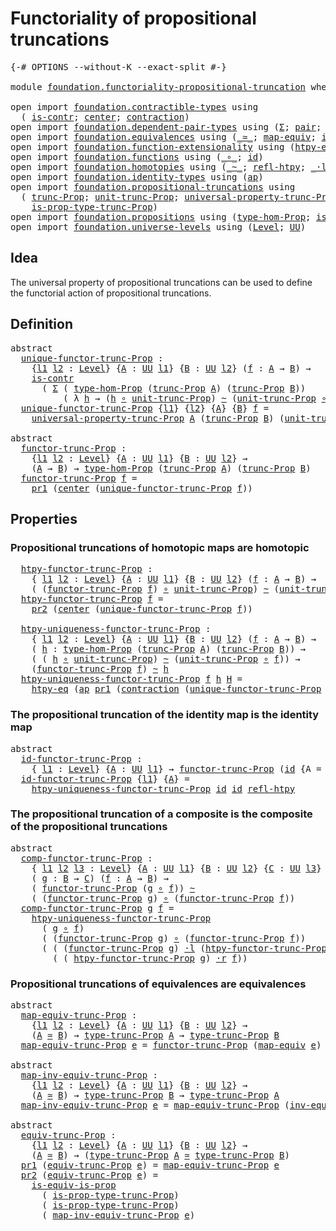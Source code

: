 # Functoriality of propositional truncations

<pre class="Agda"><a id="55" class="Symbol">{-#</a> <a id="59" class="Keyword">OPTIONS</a> <a id="67" class="Pragma">--without-K</a> <a id="79" class="Pragma">--exact-split</a> <a id="93" class="Symbol">#-}</a>

<a id="98" class="Keyword">module</a> <a id="105" href="foundation.functoriality-propositional-truncation.html" class="Module">foundation.functoriality-propositional-truncation</a> <a id="155" class="Keyword">where</a>

<a id="162" class="Keyword">open</a> <a id="167" class="Keyword">import</a> <a id="174" href="foundation.contractible-types.html" class="Module">foundation.contractible-types</a> <a id="204" class="Keyword">using</a>
  <a id="212" class="Symbol">(</a> <a id="214" href="foundation-core.contractible-types.html#992" class="Function">is-contr</a><a id="222" class="Symbol">;</a> <a id="224" href="foundation-core.contractible-types.html#1085" class="Function">center</a><a id="230" class="Symbol">;</a> <a id="232" href="foundation-core.contractible-types.html#1427" class="Function">contraction</a><a id="243" class="Symbol">)</a>
<a id="245" class="Keyword">open</a> <a id="250" class="Keyword">import</a> <a id="257" href="foundation.dependent-pair-types.html" class="Module">foundation.dependent-pair-types</a> <a id="289" class="Keyword">using</a> <a id="295" class="Symbol">(</a><a id="296" href="foundation-core.dependent-pair-types.html#502" class="Record">Σ</a><a id="297" class="Symbol">;</a> <a id="299" href="foundation-core.dependent-pair-types.html#575" class="InductiveConstructor">pair</a><a id="303" class="Symbol">;</a> <a id="305" href="foundation-core.dependent-pair-types.html#592" class="Field">pr1</a><a id="308" class="Symbol">;</a> <a id="310" href="foundation-core.dependent-pair-types.html#604" class="Field">pr2</a><a id="313" class="Symbol">)</a>
<a id="315" class="Keyword">open</a> <a id="320" class="Keyword">import</a> <a id="327" href="foundation.equivalences.html" class="Module">foundation.equivalences</a> <a id="351" class="Keyword">using</a> <a id="357" class="Symbol">(</a><a id="358" href="foundation-core.equivalences.html#1607" class="Function Operator">_≃_</a><a id="361" class="Symbol">;</a> <a id="363" href="foundation-core.equivalences.html#1807" class="Function">map-equiv</a><a id="372" class="Symbol">;</a> <a id="374" href="foundation-core.equivalences.html#5707" class="Function">inv-equiv</a><a id="383" class="Symbol">)</a>
<a id="385" class="Keyword">open</a> <a id="390" class="Keyword">import</a> <a id="397" href="foundation.function-extensionality.html" class="Module">foundation.function-extensionality</a> <a id="432" class="Keyword">using</a> <a id="438" class="Symbol">(</a><a id="439" href="foundation-core.function-extensionality.html#964" class="Function">htpy-eq</a><a id="446" class="Symbol">)</a>
<a id="448" class="Keyword">open</a> <a id="453" class="Keyword">import</a> <a id="460" href="foundation.functions.html" class="Module">foundation.functions</a> <a id="481" class="Keyword">using</a> <a id="487" class="Symbol">(</a><a id="488" href="foundation-core.functions.html#407" class="Function Operator">_∘_</a><a id="491" class="Symbol">;</a> <a id="493" href="foundation-core.functions.html#309" class="Function">id</a><a id="495" class="Symbol">)</a>
<a id="497" class="Keyword">open</a> <a id="502" class="Keyword">import</a> <a id="509" href="foundation.homotopies.html" class="Module">foundation.homotopies</a> <a id="531" class="Keyword">using</a> <a id="537" class="Symbol">(</a><a id="538" href="foundation-core.homotopies.html#545" class="Function Operator">_~_</a><a id="541" class="Symbol">;</a> <a id="543" href="foundation-core.homotopies.html#710" class="Function">refl-htpy</a><a id="552" class="Symbol">;</a> <a id="554" href="foundation-core.homotopies.html#1846" class="Function Operator">_·l_</a><a id="558" class="Symbol">;</a> <a id="560" href="foundation-core.homotopies.html#1136" class="Function Operator">_∙h_</a><a id="564" class="Symbol">;</a> <a id="566" href="foundation-core.homotopies.html#2052" class="Function Operator">_·r_</a><a id="570" class="Symbol">)</a>
<a id="572" class="Keyword">open</a> <a id="577" class="Keyword">import</a> <a id="584" href="foundation.identity-types.html" class="Module">foundation.identity-types</a> <a id="610" class="Keyword">using</a> <a id="616" class="Symbol">(</a><a id="617" href="foundation-core.identity-types.html#3990" class="Function">ap</a><a id="619" class="Symbol">)</a>
<a id="621" class="Keyword">open</a> <a id="626" class="Keyword">import</a> <a id="633" href="foundation.propositional-truncations.html" class="Module">foundation.propositional-truncations</a> <a id="670" class="Keyword">using</a>
  <a id="678" class="Symbol">(</a> <a id="680" href="foundation.propositional-truncations.html#2510" class="Function">trunc-Prop</a><a id="690" class="Symbol">;</a> <a id="692" href="foundation.propositional-truncations.html#2096" class="Function">unit-trunc-Prop</a><a id="707" class="Symbol">;</a> <a id="709" href="foundation.propositional-truncations.html#4864" class="Function">universal-property-trunc-Prop</a><a id="738" class="Symbol">;</a> <a id="740" href="foundation.propositional-truncations.html#2012" class="Function">type-trunc-Prop</a><a id="755" class="Symbol">;</a>
    <a id="761" href="foundation.propositional-truncations.html#2191" class="Function">is-prop-type-trunc-Prop</a><a id="784" class="Symbol">)</a>
<a id="786" class="Keyword">open</a> <a id="791" class="Keyword">import</a> <a id="798" href="foundation.propositions.html" class="Module">foundation.propositions</a> <a id="822" class="Keyword">using</a> <a id="828" class="Symbol">(</a><a id="829" href="foundation-core.propositions.html#8465" class="Function">type-hom-Prop</a><a id="842" class="Symbol">;</a> <a id="844" href="foundation-core.propositions.html#3682" class="Function">is-equiv-is-prop</a><a id="860" class="Symbol">)</a>
<a id="862" class="Keyword">open</a> <a id="867" class="Keyword">import</a> <a id="874" href="foundation.universe-levels.html" class="Module">foundation.universe-levels</a> <a id="901" class="Keyword">using</a> <a id="907" class="Symbol">(</a><a id="908" href="Agda.Primitive.html#597" class="Postulate">Level</a><a id="913" class="Symbol">;</a> <a id="915" href="foundation-core.universe-levels.html#222" class="Primitive">UU</a><a id="917" class="Symbol">)</a>
</pre>
## Idea

The universal property of propositional truncations can be used to define the functorial action of propositional truncations.

## Definition

<pre class="Agda"><a id="1083" class="Keyword">abstract</a>
  <a id="unique-functor-trunc-Prop"></a><a id="1094" href="foundation.functoriality-propositional-truncation.html#1094" class="Function">unique-functor-trunc-Prop</a> <a id="1120" class="Symbol">:</a>
    <a id="1126" class="Symbol">{</a><a id="1127" href="foundation.functoriality-propositional-truncation.html#1127" class="Bound">l1</a> <a id="1130" href="foundation.functoriality-propositional-truncation.html#1130" class="Bound">l2</a> <a id="1133" class="Symbol">:</a> <a id="1135" href="Agda.Primitive.html#597" class="Postulate">Level</a><a id="1140" class="Symbol">}</a> <a id="1142" class="Symbol">{</a><a id="1143" href="foundation.functoriality-propositional-truncation.html#1143" class="Bound">A</a> <a id="1145" class="Symbol">:</a> <a id="1147" href="foundation-core.universe-levels.html#222" class="Primitive">UU</a> <a id="1150" href="foundation.functoriality-propositional-truncation.html#1127" class="Bound">l1</a><a id="1152" class="Symbol">}</a> <a id="1154" class="Symbol">{</a><a id="1155" href="foundation.functoriality-propositional-truncation.html#1155" class="Bound">B</a> <a id="1157" class="Symbol">:</a> <a id="1159" href="foundation-core.universe-levels.html#222" class="Primitive">UU</a> <a id="1162" href="foundation.functoriality-propositional-truncation.html#1130" class="Bound">l2</a><a id="1164" class="Symbol">}</a> <a id="1166" class="Symbol">(</a><a id="1167" href="foundation.functoriality-propositional-truncation.html#1167" class="Bound">f</a> <a id="1169" class="Symbol">:</a> <a id="1171" href="foundation.functoriality-propositional-truncation.html#1143" class="Bound">A</a> <a id="1173" class="Symbol">→</a> <a id="1175" href="foundation.functoriality-propositional-truncation.html#1155" class="Bound">B</a><a id="1176" class="Symbol">)</a> <a id="1178" class="Symbol">→</a>
    <a id="1184" href="foundation-core.contractible-types.html#992" class="Function">is-contr</a>
      <a id="1199" class="Symbol">(</a> <a id="1201" href="foundation-core.dependent-pair-types.html#502" class="Record">Σ</a> <a id="1203" class="Symbol">(</a> <a id="1205" href="foundation-core.propositions.html#8465" class="Function">type-hom-Prop</a> <a id="1219" class="Symbol">(</a><a id="1220" href="foundation.propositional-truncations.html#2510" class="Function">trunc-Prop</a> <a id="1231" href="foundation.functoriality-propositional-truncation.html#1143" class="Bound">A</a><a id="1232" class="Symbol">)</a> <a id="1234" class="Symbol">(</a><a id="1235" href="foundation.propositional-truncations.html#2510" class="Function">trunc-Prop</a> <a id="1246" href="foundation.functoriality-propositional-truncation.html#1155" class="Bound">B</a><a id="1247" class="Symbol">))</a>
          <a id="1260" class="Symbol">(</a> <a id="1262" class="Symbol">λ</a> <a id="1264" href="foundation.functoriality-propositional-truncation.html#1264" class="Bound">h</a> <a id="1266" class="Symbol">→</a> <a id="1268" class="Symbol">(</a><a id="1269" href="foundation.functoriality-propositional-truncation.html#1264" class="Bound">h</a> <a id="1271" href="foundation-core.functions.html#407" class="Function Operator">∘</a> <a id="1273" href="foundation.propositional-truncations.html#2096" class="Function">unit-trunc-Prop</a><a id="1288" class="Symbol">)</a> <a id="1290" href="foundation-core.homotopies.html#545" class="Function Operator">~</a> <a id="1292" class="Symbol">(</a><a id="1293" href="foundation.propositional-truncations.html#2096" class="Function">unit-trunc-Prop</a> <a id="1309" href="foundation-core.functions.html#407" class="Function Operator">∘</a> <a id="1311" href="foundation.functoriality-propositional-truncation.html#1167" class="Bound">f</a><a id="1312" class="Symbol">)))</a>
  <a id="1318" href="foundation.functoriality-propositional-truncation.html#1094" class="Function">unique-functor-trunc-Prop</a> <a id="1344" class="Symbol">{</a><a id="1345" href="foundation.functoriality-propositional-truncation.html#1345" class="Bound">l1</a><a id="1347" class="Symbol">}</a> <a id="1349" class="Symbol">{</a><a id="1350" href="foundation.functoriality-propositional-truncation.html#1350" class="Bound">l2</a><a id="1352" class="Symbol">}</a> <a id="1354" class="Symbol">{</a><a id="1355" href="foundation.functoriality-propositional-truncation.html#1355" class="Bound">A</a><a id="1356" class="Symbol">}</a> <a id="1358" class="Symbol">{</a><a id="1359" href="foundation.functoriality-propositional-truncation.html#1359" class="Bound">B</a><a id="1360" class="Symbol">}</a> <a id="1362" href="foundation.functoriality-propositional-truncation.html#1362" class="Bound">f</a> <a id="1364" class="Symbol">=</a>
    <a id="1370" href="foundation.propositional-truncations.html#4864" class="Function">universal-property-trunc-Prop</a> <a id="1400" href="foundation.functoriality-propositional-truncation.html#1355" class="Bound">A</a> <a id="1402" class="Symbol">(</a><a id="1403" href="foundation.propositional-truncations.html#2510" class="Function">trunc-Prop</a> <a id="1414" href="foundation.functoriality-propositional-truncation.html#1359" class="Bound">B</a><a id="1415" class="Symbol">)</a> <a id="1417" class="Symbol">(</a><a id="1418" href="foundation.propositional-truncations.html#2096" class="Function">unit-trunc-Prop</a> <a id="1434" href="foundation-core.functions.html#407" class="Function Operator">∘</a> <a id="1436" href="foundation.functoriality-propositional-truncation.html#1362" class="Bound">f</a><a id="1437" class="Symbol">)</a>

<a id="1440" class="Keyword">abstract</a>
  <a id="functor-trunc-Prop"></a><a id="1451" href="foundation.functoriality-propositional-truncation.html#1451" class="Function">functor-trunc-Prop</a> <a id="1470" class="Symbol">:</a>
    <a id="1476" class="Symbol">{</a><a id="1477" href="foundation.functoriality-propositional-truncation.html#1477" class="Bound">l1</a> <a id="1480" href="foundation.functoriality-propositional-truncation.html#1480" class="Bound">l2</a> <a id="1483" class="Symbol">:</a> <a id="1485" href="Agda.Primitive.html#597" class="Postulate">Level</a><a id="1490" class="Symbol">}</a> <a id="1492" class="Symbol">{</a><a id="1493" href="foundation.functoriality-propositional-truncation.html#1493" class="Bound">A</a> <a id="1495" class="Symbol">:</a> <a id="1497" href="foundation-core.universe-levels.html#222" class="Primitive">UU</a> <a id="1500" href="foundation.functoriality-propositional-truncation.html#1477" class="Bound">l1</a><a id="1502" class="Symbol">}</a> <a id="1504" class="Symbol">{</a><a id="1505" href="foundation.functoriality-propositional-truncation.html#1505" class="Bound">B</a> <a id="1507" class="Symbol">:</a> <a id="1509" href="foundation-core.universe-levels.html#222" class="Primitive">UU</a> <a id="1512" href="foundation.functoriality-propositional-truncation.html#1480" class="Bound">l2</a><a id="1514" class="Symbol">}</a> <a id="1516" class="Symbol">→</a>
    <a id="1522" class="Symbol">(</a><a id="1523" href="foundation.functoriality-propositional-truncation.html#1493" class="Bound">A</a> <a id="1525" class="Symbol">→</a> <a id="1527" href="foundation.functoriality-propositional-truncation.html#1505" class="Bound">B</a><a id="1528" class="Symbol">)</a> <a id="1530" class="Symbol">→</a> <a id="1532" href="foundation-core.propositions.html#8465" class="Function">type-hom-Prop</a> <a id="1546" class="Symbol">(</a><a id="1547" href="foundation.propositional-truncations.html#2510" class="Function">trunc-Prop</a> <a id="1558" href="foundation.functoriality-propositional-truncation.html#1493" class="Bound">A</a><a id="1559" class="Symbol">)</a> <a id="1561" class="Symbol">(</a><a id="1562" href="foundation.propositional-truncations.html#2510" class="Function">trunc-Prop</a> <a id="1573" href="foundation.functoriality-propositional-truncation.html#1505" class="Bound">B</a><a id="1574" class="Symbol">)</a>
  <a id="1578" href="foundation.functoriality-propositional-truncation.html#1451" class="Function">functor-trunc-Prop</a> <a id="1597" href="foundation.functoriality-propositional-truncation.html#1597" class="Bound">f</a> <a id="1599" class="Symbol">=</a>
    <a id="1605" href="foundation-core.dependent-pair-types.html#592" class="Field">pr1</a> <a id="1609" class="Symbol">(</a><a id="1610" href="foundation-core.contractible-types.html#1085" class="Function">center</a> <a id="1617" class="Symbol">(</a><a id="1618" href="foundation.functoriality-propositional-truncation.html#1094" class="Function">unique-functor-trunc-Prop</a> <a id="1644" href="foundation.functoriality-propositional-truncation.html#1597" class="Bound">f</a><a id="1645" class="Symbol">))</a>
</pre>
## Properties

### Propositional truncations of homotopic maps are homotopic

<pre class="Agda">  <a id="htpy-functor-trunc-Prop"></a><a id="1741" href="foundation.functoriality-propositional-truncation.html#1741" class="Function">htpy-functor-trunc-Prop</a> <a id="1765" class="Symbol">:</a>
    <a id="1771" class="Symbol">{</a> <a id="1773" href="foundation.functoriality-propositional-truncation.html#1773" class="Bound">l1</a> <a id="1776" href="foundation.functoriality-propositional-truncation.html#1776" class="Bound">l2</a> <a id="1779" class="Symbol">:</a> <a id="1781" href="Agda.Primitive.html#597" class="Postulate">Level</a><a id="1786" class="Symbol">}</a> <a id="1788" class="Symbol">{</a><a id="1789" href="foundation.functoriality-propositional-truncation.html#1789" class="Bound">A</a> <a id="1791" class="Symbol">:</a> <a id="1793" href="foundation-core.universe-levels.html#222" class="Primitive">UU</a> <a id="1796" href="foundation.functoriality-propositional-truncation.html#1773" class="Bound">l1</a><a id="1798" class="Symbol">}</a> <a id="1800" class="Symbol">{</a><a id="1801" href="foundation.functoriality-propositional-truncation.html#1801" class="Bound">B</a> <a id="1803" class="Symbol">:</a> <a id="1805" href="foundation-core.universe-levels.html#222" class="Primitive">UU</a> <a id="1808" href="foundation.functoriality-propositional-truncation.html#1776" class="Bound">l2</a><a id="1810" class="Symbol">}</a> <a id="1812" class="Symbol">(</a><a id="1813" href="foundation.functoriality-propositional-truncation.html#1813" class="Bound">f</a> <a id="1815" class="Symbol">:</a> <a id="1817" href="foundation.functoriality-propositional-truncation.html#1789" class="Bound">A</a> <a id="1819" class="Symbol">→</a> <a id="1821" href="foundation.functoriality-propositional-truncation.html#1801" class="Bound">B</a><a id="1822" class="Symbol">)</a> <a id="1824" class="Symbol">→</a>
    <a id="1830" class="Symbol">(</a> <a id="1832" class="Symbol">(</a><a id="1833" href="foundation.functoriality-propositional-truncation.html#1451" class="Function">functor-trunc-Prop</a> <a id="1852" href="foundation.functoriality-propositional-truncation.html#1813" class="Bound">f</a><a id="1853" class="Symbol">)</a> <a id="1855" href="foundation-core.functions.html#407" class="Function Operator">∘</a> <a id="1857" href="foundation.propositional-truncations.html#2096" class="Function">unit-trunc-Prop</a><a id="1872" class="Symbol">)</a> <a id="1874" href="foundation-core.homotopies.html#545" class="Function Operator">~</a> <a id="1876" class="Symbol">(</a><a id="1877" href="foundation.propositional-truncations.html#2096" class="Function">unit-trunc-Prop</a> <a id="1893" href="foundation-core.functions.html#407" class="Function Operator">∘</a> <a id="1895" href="foundation.functoriality-propositional-truncation.html#1813" class="Bound">f</a><a id="1896" class="Symbol">)</a>
  <a id="1900" href="foundation.functoriality-propositional-truncation.html#1741" class="Function">htpy-functor-trunc-Prop</a> <a id="1924" href="foundation.functoriality-propositional-truncation.html#1924" class="Bound">f</a> <a id="1926" class="Symbol">=</a>
    <a id="1932" href="foundation-core.dependent-pair-types.html#604" class="Field">pr2</a> <a id="1936" class="Symbol">(</a><a id="1937" href="foundation-core.contractible-types.html#1085" class="Function">center</a> <a id="1944" class="Symbol">(</a><a id="1945" href="foundation.functoriality-propositional-truncation.html#1094" class="Function">unique-functor-trunc-Prop</a> <a id="1971" href="foundation.functoriality-propositional-truncation.html#1924" class="Bound">f</a><a id="1972" class="Symbol">))</a>

  <a id="htpy-uniqueness-functor-trunc-Prop"></a><a id="1978" href="foundation.functoriality-propositional-truncation.html#1978" class="Function">htpy-uniqueness-functor-trunc-Prop</a> <a id="2013" class="Symbol">:</a>
    <a id="2019" class="Symbol">{</a> <a id="2021" href="foundation.functoriality-propositional-truncation.html#2021" class="Bound">l1</a> <a id="2024" href="foundation.functoriality-propositional-truncation.html#2024" class="Bound">l2</a> <a id="2027" class="Symbol">:</a> <a id="2029" href="Agda.Primitive.html#597" class="Postulate">Level</a><a id="2034" class="Symbol">}</a> <a id="2036" class="Symbol">{</a><a id="2037" href="foundation.functoriality-propositional-truncation.html#2037" class="Bound">A</a> <a id="2039" class="Symbol">:</a> <a id="2041" href="foundation-core.universe-levels.html#222" class="Primitive">UU</a> <a id="2044" href="foundation.functoriality-propositional-truncation.html#2021" class="Bound">l1</a><a id="2046" class="Symbol">}</a> <a id="2048" class="Symbol">{</a><a id="2049" href="foundation.functoriality-propositional-truncation.html#2049" class="Bound">B</a> <a id="2051" class="Symbol">:</a> <a id="2053" href="foundation-core.universe-levels.html#222" class="Primitive">UU</a> <a id="2056" href="foundation.functoriality-propositional-truncation.html#2024" class="Bound">l2</a><a id="2058" class="Symbol">}</a> <a id="2060" class="Symbol">(</a><a id="2061" href="foundation.functoriality-propositional-truncation.html#2061" class="Bound">f</a> <a id="2063" class="Symbol">:</a> <a id="2065" href="foundation.functoriality-propositional-truncation.html#2037" class="Bound">A</a> <a id="2067" class="Symbol">→</a> <a id="2069" href="foundation.functoriality-propositional-truncation.html#2049" class="Bound">B</a><a id="2070" class="Symbol">)</a> <a id="2072" class="Symbol">→</a>
    <a id="2078" class="Symbol">(</a> <a id="2080" href="foundation.functoriality-propositional-truncation.html#2080" class="Bound">h</a> <a id="2082" class="Symbol">:</a> <a id="2084" href="foundation-core.propositions.html#8465" class="Function">type-hom-Prop</a> <a id="2098" class="Symbol">(</a><a id="2099" href="foundation.propositional-truncations.html#2510" class="Function">trunc-Prop</a> <a id="2110" href="foundation.functoriality-propositional-truncation.html#2037" class="Bound">A</a><a id="2111" class="Symbol">)</a> <a id="2113" class="Symbol">(</a><a id="2114" href="foundation.propositional-truncations.html#2510" class="Function">trunc-Prop</a> <a id="2125" href="foundation.functoriality-propositional-truncation.html#2049" class="Bound">B</a><a id="2126" class="Symbol">))</a> <a id="2129" class="Symbol">→</a>
    <a id="2135" class="Symbol">(</a> <a id="2137" class="Symbol">(</a> <a id="2139" href="foundation.functoriality-propositional-truncation.html#2080" class="Bound">h</a> <a id="2141" href="foundation-core.functions.html#407" class="Function Operator">∘</a> <a id="2143" href="foundation.propositional-truncations.html#2096" class="Function">unit-trunc-Prop</a><a id="2158" class="Symbol">)</a> <a id="2160" href="foundation-core.homotopies.html#545" class="Function Operator">~</a> <a id="2162" class="Symbol">(</a><a id="2163" href="foundation.propositional-truncations.html#2096" class="Function">unit-trunc-Prop</a> <a id="2179" href="foundation-core.functions.html#407" class="Function Operator">∘</a> <a id="2181" href="foundation.functoriality-propositional-truncation.html#2061" class="Bound">f</a><a id="2182" class="Symbol">))</a> <a id="2185" class="Symbol">→</a>
    <a id="2191" class="Symbol">(</a><a id="2192" href="foundation.functoriality-propositional-truncation.html#1451" class="Function">functor-trunc-Prop</a> <a id="2211" href="foundation.functoriality-propositional-truncation.html#2061" class="Bound">f</a><a id="2212" class="Symbol">)</a> <a id="2214" href="foundation-core.homotopies.html#545" class="Function Operator">~</a> <a id="2216" href="foundation.functoriality-propositional-truncation.html#2080" class="Bound">h</a>
  <a id="2220" href="foundation.functoriality-propositional-truncation.html#1978" class="Function">htpy-uniqueness-functor-trunc-Prop</a> <a id="2255" href="foundation.functoriality-propositional-truncation.html#2255" class="Bound">f</a> <a id="2257" href="foundation.functoriality-propositional-truncation.html#2257" class="Bound">h</a> <a id="2259" href="foundation.functoriality-propositional-truncation.html#2259" class="Bound">H</a> <a id="2261" class="Symbol">=</a>
    <a id="2267" href="foundation-core.function-extensionality.html#964" class="Function">htpy-eq</a> <a id="2275" class="Symbol">(</a><a id="2276" href="foundation-core.identity-types.html#3990" class="Function">ap</a> <a id="2279" href="foundation-core.dependent-pair-types.html#592" class="Field">pr1</a> <a id="2283" class="Symbol">(</a><a id="2284" href="foundation-core.contractible-types.html#1427" class="Function">contraction</a> <a id="2296" class="Symbol">(</a><a id="2297" href="foundation.functoriality-propositional-truncation.html#1094" class="Function">unique-functor-trunc-Prop</a> <a id="2323" href="foundation.functoriality-propositional-truncation.html#2255" class="Bound">f</a><a id="2324" class="Symbol">)</a> <a id="2326" class="Symbol">(</a><a id="2327" href="foundation-core.dependent-pair-types.html#575" class="InductiveConstructor">pair</a> <a id="2332" href="foundation.functoriality-propositional-truncation.html#2257" class="Bound">h</a> <a id="2334" href="foundation.functoriality-propositional-truncation.html#2259" class="Bound">H</a><a id="2335" class="Symbol">)))</a>
</pre>
### The propositional truncation of the identity map is the identity map

<pre class="Agda"><a id="2426" class="Keyword">abstract</a>
  <a id="id-functor-trunc-Prop"></a><a id="2437" href="foundation.functoriality-propositional-truncation.html#2437" class="Function">id-functor-trunc-Prop</a> <a id="2459" class="Symbol">:</a>
    <a id="2465" class="Symbol">{</a> <a id="2467" href="foundation.functoriality-propositional-truncation.html#2467" class="Bound">l1</a> <a id="2470" class="Symbol">:</a> <a id="2472" href="Agda.Primitive.html#597" class="Postulate">Level</a><a id="2477" class="Symbol">}</a> <a id="2479" class="Symbol">{</a><a id="2480" href="foundation.functoriality-propositional-truncation.html#2480" class="Bound">A</a> <a id="2482" class="Symbol">:</a> <a id="2484" href="foundation-core.universe-levels.html#222" class="Primitive">UU</a> <a id="2487" href="foundation.functoriality-propositional-truncation.html#2467" class="Bound">l1</a><a id="2489" class="Symbol">}</a> <a id="2491" class="Symbol">→</a> <a id="2493" href="foundation.functoriality-propositional-truncation.html#1451" class="Function">functor-trunc-Prop</a> <a id="2512" class="Symbol">(</a><a id="2513" href="foundation-core.functions.html#309" class="Function">id</a> <a id="2516" class="Symbol">{</a><a id="2517" class="Argument">A</a> <a id="2519" class="Symbol">=</a> <a id="2521" href="foundation.functoriality-propositional-truncation.html#2480" class="Bound">A</a><a id="2522" class="Symbol">})</a> <a id="2525" href="foundation-core.homotopies.html#545" class="Function Operator">~</a> <a id="2527" href="foundation-core.functions.html#309" class="Function">id</a>
  <a id="2532" href="foundation.functoriality-propositional-truncation.html#2437" class="Function">id-functor-trunc-Prop</a> <a id="2554" class="Symbol">{</a><a id="2555" href="foundation.functoriality-propositional-truncation.html#2555" class="Bound">l1</a><a id="2557" class="Symbol">}</a> <a id="2559" class="Symbol">{</a><a id="2560" href="foundation.functoriality-propositional-truncation.html#2560" class="Bound">A</a><a id="2561" class="Symbol">}</a> <a id="2563" class="Symbol">=</a>
    <a id="2569" href="foundation.functoriality-propositional-truncation.html#1978" class="Function">htpy-uniqueness-functor-trunc-Prop</a> <a id="2604" href="foundation-core.functions.html#309" class="Function">id</a> <a id="2607" href="foundation-core.functions.html#309" class="Function">id</a> <a id="2610" href="foundation-core.homotopies.html#710" class="Function">refl-htpy</a>
</pre>
### The propositional truncation of a composite is the composite of the propositional truncations

<pre class="Agda"><a id="2732" class="Keyword">abstract</a>
  <a id="comp-functor-trunc-Prop"></a><a id="2743" href="foundation.functoriality-propositional-truncation.html#2743" class="Function">comp-functor-trunc-Prop</a> <a id="2767" class="Symbol">:</a>
    <a id="2773" class="Symbol">{</a> <a id="2775" href="foundation.functoriality-propositional-truncation.html#2775" class="Bound">l1</a> <a id="2778" href="foundation.functoriality-propositional-truncation.html#2778" class="Bound">l2</a> <a id="2781" href="foundation.functoriality-propositional-truncation.html#2781" class="Bound">l3</a> <a id="2784" class="Symbol">:</a> <a id="2786" href="Agda.Primitive.html#597" class="Postulate">Level</a><a id="2791" class="Symbol">}</a> <a id="2793" class="Symbol">{</a><a id="2794" href="foundation.functoriality-propositional-truncation.html#2794" class="Bound">A</a> <a id="2796" class="Symbol">:</a> <a id="2798" href="foundation-core.universe-levels.html#222" class="Primitive">UU</a> <a id="2801" href="foundation.functoriality-propositional-truncation.html#2775" class="Bound">l1</a><a id="2803" class="Symbol">}</a> <a id="2805" class="Symbol">{</a><a id="2806" href="foundation.functoriality-propositional-truncation.html#2806" class="Bound">B</a> <a id="2808" class="Symbol">:</a> <a id="2810" href="foundation-core.universe-levels.html#222" class="Primitive">UU</a> <a id="2813" href="foundation.functoriality-propositional-truncation.html#2778" class="Bound">l2</a><a id="2815" class="Symbol">}</a> <a id="2817" class="Symbol">{</a><a id="2818" href="foundation.functoriality-propositional-truncation.html#2818" class="Bound">C</a> <a id="2820" class="Symbol">:</a> <a id="2822" href="foundation-core.universe-levels.html#222" class="Primitive">UU</a> <a id="2825" href="foundation.functoriality-propositional-truncation.html#2781" class="Bound">l3</a><a id="2827" class="Symbol">}</a>
    <a id="2833" class="Symbol">(</a> <a id="2835" href="foundation.functoriality-propositional-truncation.html#2835" class="Bound">g</a> <a id="2837" class="Symbol">:</a> <a id="2839" href="foundation.functoriality-propositional-truncation.html#2806" class="Bound">B</a> <a id="2841" class="Symbol">→</a> <a id="2843" href="foundation.functoriality-propositional-truncation.html#2818" class="Bound">C</a><a id="2844" class="Symbol">)</a> <a id="2846" class="Symbol">(</a><a id="2847" href="foundation.functoriality-propositional-truncation.html#2847" class="Bound">f</a> <a id="2849" class="Symbol">:</a> <a id="2851" href="foundation.functoriality-propositional-truncation.html#2794" class="Bound">A</a> <a id="2853" class="Symbol">→</a> <a id="2855" href="foundation.functoriality-propositional-truncation.html#2806" class="Bound">B</a><a id="2856" class="Symbol">)</a> <a id="2858" class="Symbol">→</a>
    <a id="2864" class="Symbol">(</a> <a id="2866" href="foundation.functoriality-propositional-truncation.html#1451" class="Function">functor-trunc-Prop</a> <a id="2885" class="Symbol">(</a><a id="2886" href="foundation.functoriality-propositional-truncation.html#2835" class="Bound">g</a> <a id="2888" href="foundation-core.functions.html#407" class="Function Operator">∘</a> <a id="2890" href="foundation.functoriality-propositional-truncation.html#2847" class="Bound">f</a><a id="2891" class="Symbol">))</a> <a id="2894" href="foundation-core.homotopies.html#545" class="Function Operator">~</a>
    <a id="2900" class="Symbol">(</a> <a id="2902" class="Symbol">(</a><a id="2903" href="foundation.functoriality-propositional-truncation.html#1451" class="Function">functor-trunc-Prop</a> <a id="2922" href="foundation.functoriality-propositional-truncation.html#2835" class="Bound">g</a><a id="2923" class="Symbol">)</a> <a id="2925" href="foundation-core.functions.html#407" class="Function Operator">∘</a> <a id="2927" class="Symbol">(</a><a id="2928" href="foundation.functoriality-propositional-truncation.html#1451" class="Function">functor-trunc-Prop</a> <a id="2947" href="foundation.functoriality-propositional-truncation.html#2847" class="Bound">f</a><a id="2948" class="Symbol">))</a>
  <a id="2953" href="foundation.functoriality-propositional-truncation.html#2743" class="Function">comp-functor-trunc-Prop</a> <a id="2977" href="foundation.functoriality-propositional-truncation.html#2977" class="Bound">g</a> <a id="2979" href="foundation.functoriality-propositional-truncation.html#2979" class="Bound">f</a> <a id="2981" class="Symbol">=</a>
    <a id="2987" href="foundation.functoriality-propositional-truncation.html#1978" class="Function">htpy-uniqueness-functor-trunc-Prop</a>
      <a id="3028" class="Symbol">(</a> <a id="3030" href="foundation.functoriality-propositional-truncation.html#2977" class="Bound">g</a> <a id="3032" href="foundation-core.functions.html#407" class="Function Operator">∘</a> <a id="3034" href="foundation.functoriality-propositional-truncation.html#2979" class="Bound">f</a><a id="3035" class="Symbol">)</a>
      <a id="3043" class="Symbol">(</a> <a id="3045" class="Symbol">(</a><a id="3046" href="foundation.functoriality-propositional-truncation.html#1451" class="Function">functor-trunc-Prop</a> <a id="3065" href="foundation.functoriality-propositional-truncation.html#2977" class="Bound">g</a><a id="3066" class="Symbol">)</a> <a id="3068" href="foundation-core.functions.html#407" class="Function Operator">∘</a> <a id="3070" class="Symbol">(</a><a id="3071" href="foundation.functoriality-propositional-truncation.html#1451" class="Function">functor-trunc-Prop</a> <a id="3090" href="foundation.functoriality-propositional-truncation.html#2979" class="Bound">f</a><a id="3091" class="Symbol">))</a>
      <a id="3100" class="Symbol">(</a> <a id="3102" class="Symbol">(</a> <a id="3104" class="Symbol">(</a><a id="3105" href="foundation.functoriality-propositional-truncation.html#1451" class="Function">functor-trunc-Prop</a> <a id="3124" href="foundation.functoriality-propositional-truncation.html#2977" class="Bound">g</a><a id="3125" class="Symbol">)</a> <a id="3127" href="foundation-core.homotopies.html#1846" class="Function Operator">·l</a> <a id="3130" class="Symbol">(</a><a id="3131" href="foundation.functoriality-propositional-truncation.html#1741" class="Function">htpy-functor-trunc-Prop</a> <a id="3155" href="foundation.functoriality-propositional-truncation.html#2979" class="Bound">f</a><a id="3156" class="Symbol">))</a> <a id="3159" href="foundation-core.homotopies.html#1136" class="Function Operator">∙h</a>
        <a id="3170" class="Symbol">(</a> <a id="3172" class="Symbol">(</a> <a id="3174" href="foundation.functoriality-propositional-truncation.html#1741" class="Function">htpy-functor-trunc-Prop</a> <a id="3198" href="foundation.functoriality-propositional-truncation.html#2977" class="Bound">g</a><a id="3199" class="Symbol">)</a> <a id="3201" href="foundation-core.homotopies.html#2052" class="Function Operator">·r</a> <a id="3204" href="foundation.functoriality-propositional-truncation.html#2979" class="Bound">f</a><a id="3205" class="Symbol">))</a>
</pre>
### Propositional truncations of equivalences are equivalences

<pre class="Agda"><a id="3285" class="Keyword">abstract</a>
  <a id="map-equiv-trunc-Prop"></a><a id="3296" href="foundation.functoriality-propositional-truncation.html#3296" class="Function">map-equiv-trunc-Prop</a> <a id="3317" class="Symbol">:</a>
    <a id="3323" class="Symbol">{</a><a id="3324" href="foundation.functoriality-propositional-truncation.html#3324" class="Bound">l1</a> <a id="3327" href="foundation.functoriality-propositional-truncation.html#3327" class="Bound">l2</a> <a id="3330" class="Symbol">:</a> <a id="3332" href="Agda.Primitive.html#597" class="Postulate">Level</a><a id="3337" class="Symbol">}</a> <a id="3339" class="Symbol">{</a><a id="3340" href="foundation.functoriality-propositional-truncation.html#3340" class="Bound">A</a> <a id="3342" class="Symbol">:</a> <a id="3344" href="foundation-core.universe-levels.html#222" class="Primitive">UU</a> <a id="3347" href="foundation.functoriality-propositional-truncation.html#3324" class="Bound">l1</a><a id="3349" class="Symbol">}</a> <a id="3351" class="Symbol">{</a><a id="3352" href="foundation.functoriality-propositional-truncation.html#3352" class="Bound">B</a> <a id="3354" class="Symbol">:</a> <a id="3356" href="foundation-core.universe-levels.html#222" class="Primitive">UU</a> <a id="3359" href="foundation.functoriality-propositional-truncation.html#3327" class="Bound">l2</a><a id="3361" class="Symbol">}</a> <a id="3363" class="Symbol">→</a>
    <a id="3369" class="Symbol">(</a><a id="3370" href="foundation.functoriality-propositional-truncation.html#3340" class="Bound">A</a> <a id="3372" href="foundation-core.equivalences.html#1607" class="Function Operator">≃</a> <a id="3374" href="foundation.functoriality-propositional-truncation.html#3352" class="Bound">B</a><a id="3375" class="Symbol">)</a> <a id="3377" class="Symbol">→</a> <a id="3379" href="foundation.propositional-truncations.html#2012" class="Function">type-trunc-Prop</a> <a id="3395" href="foundation.functoriality-propositional-truncation.html#3340" class="Bound">A</a> <a id="3397" class="Symbol">→</a> <a id="3399" href="foundation.propositional-truncations.html#2012" class="Function">type-trunc-Prop</a> <a id="3415" href="foundation.functoriality-propositional-truncation.html#3352" class="Bound">B</a>
  <a id="3419" href="foundation.functoriality-propositional-truncation.html#3296" class="Function">map-equiv-trunc-Prop</a> <a id="3440" href="foundation.functoriality-propositional-truncation.html#3440" class="Bound">e</a> <a id="3442" class="Symbol">=</a> <a id="3444" href="foundation.functoriality-propositional-truncation.html#1451" class="Function">functor-trunc-Prop</a> <a id="3463" class="Symbol">(</a><a id="3464" href="foundation-core.equivalences.html#1807" class="Function">map-equiv</a> <a id="3474" href="foundation.functoriality-propositional-truncation.html#3440" class="Bound">e</a><a id="3475" class="Symbol">)</a>

<a id="3478" class="Keyword">abstract</a>
  <a id="map-inv-equiv-trunc-Prop"></a><a id="3489" href="foundation.functoriality-propositional-truncation.html#3489" class="Function">map-inv-equiv-trunc-Prop</a> <a id="3514" class="Symbol">:</a>
    <a id="3520" class="Symbol">{</a><a id="3521" href="foundation.functoriality-propositional-truncation.html#3521" class="Bound">l1</a> <a id="3524" href="foundation.functoriality-propositional-truncation.html#3524" class="Bound">l2</a> <a id="3527" class="Symbol">:</a> <a id="3529" href="Agda.Primitive.html#597" class="Postulate">Level</a><a id="3534" class="Symbol">}</a> <a id="3536" class="Symbol">{</a><a id="3537" href="foundation.functoriality-propositional-truncation.html#3537" class="Bound">A</a> <a id="3539" class="Symbol">:</a> <a id="3541" href="foundation-core.universe-levels.html#222" class="Primitive">UU</a> <a id="3544" href="foundation.functoriality-propositional-truncation.html#3521" class="Bound">l1</a><a id="3546" class="Symbol">}</a> <a id="3548" class="Symbol">{</a><a id="3549" href="foundation.functoriality-propositional-truncation.html#3549" class="Bound">B</a> <a id="3551" class="Symbol">:</a> <a id="3553" href="foundation-core.universe-levels.html#222" class="Primitive">UU</a> <a id="3556" href="foundation.functoriality-propositional-truncation.html#3524" class="Bound">l2</a><a id="3558" class="Symbol">}</a> <a id="3560" class="Symbol">→</a>
    <a id="3566" class="Symbol">(</a><a id="3567" href="foundation.functoriality-propositional-truncation.html#3537" class="Bound">A</a> <a id="3569" href="foundation-core.equivalences.html#1607" class="Function Operator">≃</a> <a id="3571" href="foundation.functoriality-propositional-truncation.html#3549" class="Bound">B</a><a id="3572" class="Symbol">)</a> <a id="3574" class="Symbol">→</a> <a id="3576" href="foundation.propositional-truncations.html#2012" class="Function">type-trunc-Prop</a> <a id="3592" href="foundation.functoriality-propositional-truncation.html#3549" class="Bound">B</a> <a id="3594" class="Symbol">→</a> <a id="3596" href="foundation.propositional-truncations.html#2012" class="Function">type-trunc-Prop</a> <a id="3612" href="foundation.functoriality-propositional-truncation.html#3537" class="Bound">A</a>
  <a id="3616" href="foundation.functoriality-propositional-truncation.html#3489" class="Function">map-inv-equiv-trunc-Prop</a> <a id="3641" href="foundation.functoriality-propositional-truncation.html#3641" class="Bound">e</a> <a id="3643" class="Symbol">=</a> <a id="3645" href="foundation.functoriality-propositional-truncation.html#3296" class="Function">map-equiv-trunc-Prop</a> <a id="3666" class="Symbol">(</a><a id="3667" href="foundation-core.equivalences.html#5707" class="Function">inv-equiv</a> <a id="3677" href="foundation.functoriality-propositional-truncation.html#3641" class="Bound">e</a><a id="3678" class="Symbol">)</a>

<a id="3681" class="Keyword">abstract</a>
  <a id="equiv-trunc-Prop"></a><a id="3692" href="foundation.functoriality-propositional-truncation.html#3692" class="Function">equiv-trunc-Prop</a> <a id="3709" class="Symbol">:</a>
    <a id="3715" class="Symbol">{</a><a id="3716" href="foundation.functoriality-propositional-truncation.html#3716" class="Bound">l1</a> <a id="3719" href="foundation.functoriality-propositional-truncation.html#3719" class="Bound">l2</a> <a id="3722" class="Symbol">:</a> <a id="3724" href="Agda.Primitive.html#597" class="Postulate">Level</a><a id="3729" class="Symbol">}</a> <a id="3731" class="Symbol">{</a><a id="3732" href="foundation.functoriality-propositional-truncation.html#3732" class="Bound">A</a> <a id="3734" class="Symbol">:</a> <a id="3736" href="foundation-core.universe-levels.html#222" class="Primitive">UU</a> <a id="3739" href="foundation.functoriality-propositional-truncation.html#3716" class="Bound">l1</a><a id="3741" class="Symbol">}</a> <a id="3743" class="Symbol">{</a><a id="3744" href="foundation.functoriality-propositional-truncation.html#3744" class="Bound">B</a> <a id="3746" class="Symbol">:</a> <a id="3748" href="foundation-core.universe-levels.html#222" class="Primitive">UU</a> <a id="3751" href="foundation.functoriality-propositional-truncation.html#3719" class="Bound">l2</a><a id="3753" class="Symbol">}</a> <a id="3755" class="Symbol">→</a>
    <a id="3761" class="Symbol">(</a><a id="3762" href="foundation.functoriality-propositional-truncation.html#3732" class="Bound">A</a> <a id="3764" href="foundation-core.equivalences.html#1607" class="Function Operator">≃</a> <a id="3766" href="foundation.functoriality-propositional-truncation.html#3744" class="Bound">B</a><a id="3767" class="Symbol">)</a> <a id="3769" class="Symbol">→</a> <a id="3771" class="Symbol">(</a><a id="3772" href="foundation.propositional-truncations.html#2012" class="Function">type-trunc-Prop</a> <a id="3788" href="foundation.functoriality-propositional-truncation.html#3732" class="Bound">A</a> <a id="3790" href="foundation-core.equivalences.html#1607" class="Function Operator">≃</a> <a id="3792" href="foundation.propositional-truncations.html#2012" class="Function">type-trunc-Prop</a> <a id="3808" href="foundation.functoriality-propositional-truncation.html#3744" class="Bound">B</a><a id="3809" class="Symbol">)</a>
  <a id="3813" href="foundation-core.dependent-pair-types.html#592" class="Field">pr1</a> <a id="3817" class="Symbol">(</a><a id="3818" href="foundation.functoriality-propositional-truncation.html#3692" class="Function">equiv-trunc-Prop</a> <a id="3835" href="foundation.functoriality-propositional-truncation.html#3835" class="Bound">e</a><a id="3836" class="Symbol">)</a> <a id="3838" class="Symbol">=</a> <a id="3840" href="foundation.functoriality-propositional-truncation.html#3296" class="Function">map-equiv-trunc-Prop</a> <a id="3861" href="foundation.functoriality-propositional-truncation.html#3835" class="Bound">e</a>
  <a id="3865" href="foundation-core.dependent-pair-types.html#604" class="Field">pr2</a> <a id="3869" class="Symbol">(</a><a id="3870" href="foundation.functoriality-propositional-truncation.html#3692" class="Function">equiv-trunc-Prop</a> <a id="3887" href="foundation.functoriality-propositional-truncation.html#3887" class="Bound">e</a><a id="3888" class="Symbol">)</a> <a id="3890" class="Symbol">=</a>
    <a id="3896" href="foundation-core.propositions.html#3682" class="Function">is-equiv-is-prop</a>
      <a id="3919" class="Symbol">(</a> <a id="3921" href="foundation.propositional-truncations.html#2191" class="Function">is-prop-type-trunc-Prop</a><a id="3944" class="Symbol">)</a>
      <a id="3952" class="Symbol">(</a> <a id="3954" href="foundation.propositional-truncations.html#2191" class="Function">is-prop-type-trunc-Prop</a><a id="3977" class="Symbol">)</a>
      <a id="3985" class="Symbol">(</a> <a id="3987" href="foundation.functoriality-propositional-truncation.html#3489" class="Function">map-inv-equiv-trunc-Prop</a> <a id="4012" href="foundation.functoriality-propositional-truncation.html#3887" class="Bound">e</a><a id="4013" class="Symbol">)</a>
</pre>